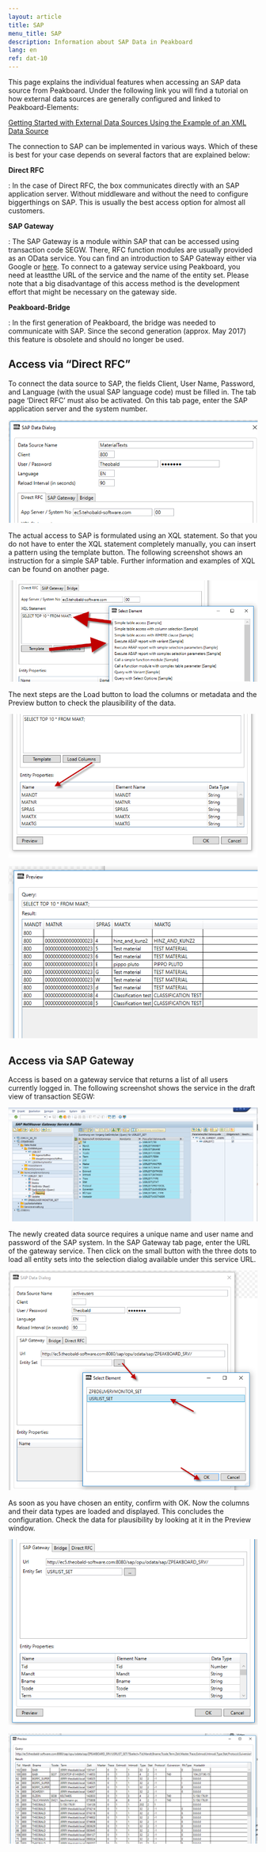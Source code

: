 ```yaml
---
layout: article
title: SAP
menu_title: SAP
description: Information about SAP Data in Peakboard
lang: en
ref: dat-10
---
```

This page explains the individual features when accessing an SAP data source from Peakboard. Under the following link you will find a tutorial on how external data sources are generally configured and linked to Peakboard-Elements:

[Getting Started with External Data Sources Using the Example of an XML Data Source]()

The connection to SAP can be implemented in various ways. Which of these is best for your case depends on several factors that are explained below:

**Direct RFC**

:	In the case of Direct RFC, the box communicates directly with an SAP application server. Without middleware and without the need to configure biggerthings on SAP. This is usually the best access option for almost all customers.

**SAP Gateway**

:	The SAP Gateway is a module within SAP that can be accessed using transaction code SEGW. There, RFC function modules are usually provided as an OData  service. You can find an introduction to SAP Gateway either via Google or [here](https://blogs.sap.com/2013/01/24/a-simple-overview-on-sap-netweaver-gateway/). To connect to a gateway service using Peakboard, you need at leastthe URL of the service and the name of the entity set. Please note that a big disadvantage of this access method is the development effort that might be necessary on the gateway side.

**Peakboard-Bridge**

:	In the first generation of Peakboard, the bridge was needed to communicate with SAP. Since the second generation (approx. May 2017) this feature is obsolete and should no longer be used.

## Access via “Direct RFC”
To connect the data source to SAP, the fields Client, User Name, Password, and Language (with the usual SAP language code) must be filled in. The tab page ‘Direct RFC’ must also be activated. On this tab page, enter the SAP application server and the system number.

![image_1](/assets/images/Data_Sources/SAP/SAP01.png)

The actual access to SAP is formulated using an XQL statement. So that you do not have to enter the XQL statement completely manually, you can insert a pattern using the template button. The following screenshot shows an instruction for a simple SAP table. Further information and examples of XQL can be found on another page.

![image_1](/assets/images/Data_Sources/SAP/SAP02.png)

The next steps are the Load button to load the columns or metadata and the Preview button to check the plausibility of the data.

![image_1](/assets/images/Data_Sources/SAP/SAP03.png)

![image_1](/assets/images/Data_Sources/SAP/SAP04.png)

## Access via SAP Gateway

Access is based on a gateway service that returns a list of all users currently logged in. The following screenshot shows the service in the draft view of transaction SEGW:

![image_1](/assets/images/Data_Sources/SAP/SAP05.png)

The newly created data source requires a unique name and user name and password of the SAP system. In the SAP Gateway tab page, enter the URL of the gateway service. Then click on the small button with the three dots to load all entity sets into the selection dialog available under this service URL.

![image_1](/assets/images/Data_Sources/SAP/SAP06.png)

As soon as you have chosen an entity, confirm with OK. Now the columns and their data types are loaded and displayed. This concludes the configuration. Check the data for plausibility by looking at it in the Preview window.

![image_1](/assets/images/Data_Sources/SAP/SAP08.png)

![image_1](/assets/images/Data_Sources/SAP/SAP09.png)
